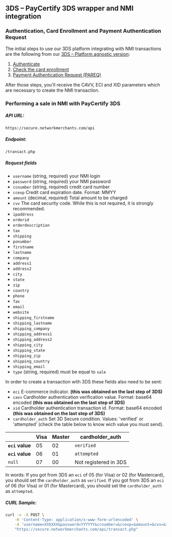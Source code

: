 ## 3DS – PayCertify 3DS wrapper and NMI integration

### Authentication, Card Enrollment and Payment Authentication Request

The initial steps to use our 3DS platform integrating with NMI transactions are the following from our [3DS – Platform agnostic version](../master/curl/3DS.md):

1. [Authenticate](../master/curl/3DS.md#authentication)
2. [Check the card enrollment](../master/curl/3DS.md#check-card-enrollment)
3. [Payment Authentication Request (PAREQ)](../master/curl/3DS.md#payment-authentication-request-pareq)

After those steps, you'll receive the CAVV, ECI and XID parameters which are necessary to create the NMI transaction.

### Performing a sale in NMI with PayCertify 3DS

##### API URL:
`https://secure.networkmerchants.com/api`

##### Endpoint: 
`/transact.php`

##### Request fields

- `username` (string, required) your NMI login
- `password` (string, required) your NMI password
- `ccnumber` (string, required) credit card number
- `ccexp` Credit card expiration date. Format: MMYY
- `amount` (decimal, required) Total amount to be charged 
- `cvv` The card security code. While this is not required, it is strongly recommended.
- `ipaddress`
- `orderid`
- `orderdescription`
- `tax`
- `shipping`
- `ponumber`
- `firstname`
- `lastname`
- `company`
- `address1`
- `address2`
- `city`
- `state`
- `zip`
- `country`
- `phone`
- `fax`
- `email`
- `website`
- `shipping_firstname`
- `shipping_lastname`
- `shipping_company`
- `shipping_address1`
- `shipping_address2`
- `shipping_city`
- `shipping_state`
- `shipping_zip`
- `shipping_country`
- `shipping_email`
- `type` (string, required) must be equal to `sale`

In order to create a transaction with 3DS these fields also need to be sent:

- `eci` E-commerce indicator. **(this was obtained on the last step of 3DS)**
- `cavv` Cardholder authentication verification value. Format: base64 encoded **(this was obtained on the last step of 3DS)**
- `xid` Cardholder authentication transaction id. Format: base64 encoded **(this was obtained on the last step of 3DS)**
- `cardholder_auth` Set 3D Secure condition. Values: 'verified' or 'attempted' (check the table below to know wich value you must send).

|                 | Visa | Master | cardholder_auth       |
|-----------------|------|--------|-----------------------|
| **`eci` value** | 05   | 02     | `verified`            |
| **`eci` value** | 06   | 01     | `attempted`           |
| `null`          | 07   | 00     | Not registered in 3DS |

In words: If you got from 3DS an `eci` of 05 (for Visa) or 02 (for Mastercard), you should set the `cardholder_auth` as 
`verified`. If you got from 3DS an `eci` of 06 (for Visa) or 01 (for Mastercard), you should set the `cardholder_auth` as 
`attempted`. 


##### CURL Sample:

```bash
curl -v -X POST \
    -H 'Content-Type: application/x-www-form-urlencoded' \
    -d 'username=XXXXXX&password=YYYYYY&ccnumber=&ccexp=&amount=&cvv=&ipaddress=&orderid=&orderdescription=&tax=&shipping=&ponumber=&firstname=&lastname=&company=&address1=&address2=&city=&state=&zip=&country=&phone=&fax=&email=&website=&shipping_firstname=&shipping_lastname=&shipping_company=&shipping_address1=&shipping_address2=&shipping_city=&shipping_state=&shipping_zip=&shipping_country=&shipping_email=&type=sale&eci=05&cavv=&xid=&cardholder_auth=verified' \
    "https://secure.networkmerchants.com/api/transact.php"
```

